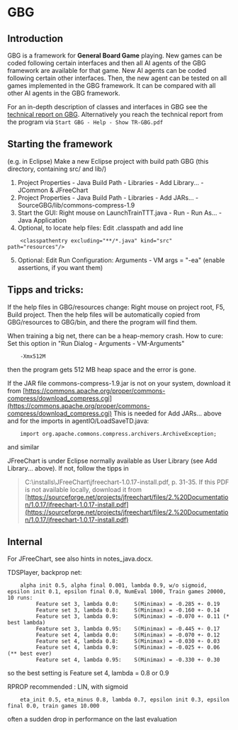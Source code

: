 # GBG 

## Introduction
GBG is a framework for **General Board Game** playing. New games can be coded following certain interfaces and then all AI agents of the GBG 
framework are available for that game. New AI agents can be coded following certain other interfaces. Then, the new agent can be tested on all 
games implemented in the GBG framework. It can be compared with all other AI agents in the GBG framework. 

For an in-depth description of classes and interfaces in GBG see the  [technical report on GBG](resources/TR-GBG.pdf).  Alternatively you reach 
the technical report from the program via  `Start GBG - Help - Show TR-GBG.pdf`


## Starting the framework

(e.g. in Eclipse)  Make a new Eclipse project with build path GBG (this directory, containing src/ and lib/)

1. Project Properties - Java Build Path - Libraries - Add Library... - JCommon & JFreeChart
2. Project Properties - Java Build Path - Libraries - Add JARs... - SourceGBG/lib/commons-compress-1.9
3. Start the GUI: Right mouse on LaunchTrainTTT.java - Run - Run As... - Java Application
4. Optional, to locate help files: Edit .classpath and add line
```
	<classpathentry excluding="**/*.java" kind="src" path="resources"/>
```
5. Optional: Edit Run Configuration: Arguments - VM args = "-ea" (enable assertions, if you want them)


## Tipps and tricks: 

If the help files in GBG/resources change: Right mouse on project root, F5, Build project. Then the help files will be automatically copied from GBG/resources to GBG/bin, and there the program will find them.

When training a big net, there can be a heap-memory crash.
How to cure: Set this option in "Run Dialog - Arguments - VM-Arguments"
```
	-Xmx512M
```
then the program gets 512 MB heap space and the error is gone.

If the JAR file commons-compress-1.9.jar is not on your system, download it from 
	 [https://commons.apache.org/proper/commons-compress/download_compress.cgi](https://commons.apache.org/proper/commons-compress/download_compress.cgi)
This is needed for Add JARs... above and for the imports in agentIO/LoadSaveTD.java:
```
	import org.apache.commons.compress.archivers.ArchiveException;
```
and similar

JFreeChart is under Eclipse normally available as User Library (see Add Library... above). 
If not, follow the tipps in 
>	C:\installs\JFreeChart\jfreechart-1.0.17-install.pdf, p. 31-35.
If this PDF is not available locally, download it from [https://sourceforge.net/projects/jfreechart/files/2.%20Documentation/1.0.17/jfreechart-1.0.17-install.pdf](https://sourceforge.net/projects/jfreechart/files/2.%20Documentation/1.0.17/jfreechart-1.0.17-install.pdf)


## Internal

For JFreeChart, see also hints in notes_java.docx.

TDSPlayer, backprop net:
```
	alpha init 0.5, alpha final 0.001, lambda 0.9, w/o sigmoid, epsilon init 0.1, epsilon final 0.0, NumEval 1000, Train games 20000, 10 runs:
		 Feature set 3, lambda 0.0: 	S(Minimax) = -0.285 +- 0.19
		 Feature set 3, lambda 0.8: 	S(Minimax) = -0.160 +- 0.14
		 Feature set 3, lambda 0.9: 	S(Minimax) = -0.070 +- 0.11	(* best lambda)
		 Feature set 3, lambda 0.95: 	S(Minimax) = -0.445 +- 0.17
		 Feature set 4, lambda 0.0: 	S(Minimax) = -0.070 +- 0.12
		 Feature set 4, lambda 0.8: 	S(Minimax) = -0.030 +- 0.03
		 Feature set 4, lambda 0.9: 	S(Minimax) = -0.025 +- 0.06	(** best ever)
		 Feature set 4, lambda 0.95: 	S(Minimax) = -0.330 +- 0.30
```
so the best setting is Feature set 4, lambda = 0.8 or 0.9


RPROP recommended : LIN, with sigmoid
```
	eta_init 0.5, eta_minus 0.8, lambda 0.7, epsilon init 0.3, epsilon final 0.0, train games 10.000
```
often a sudden drop in performance on the last evaluation

